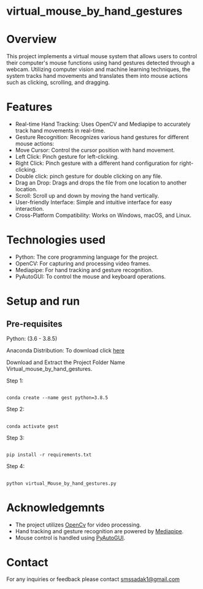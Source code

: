 # virtual_mouse_by_hand_gestures
# Overview
This project implements a virtual mouse system that allows users to control their computer's mouse functions using hand gestures detected through a webcam. Utilizing computer vision and machine learning techniques, the system tracks hand movements and translates them into mouse actions such as clicking, scrolling, and dragging.
# Features
- Real-time Hand Tracking: Uses OpenCV and Mediapipe to accurately track hand movements in real-time.
- Gesture Recognition: Recognizes various hand gestures for different mouse actions:
- Move Cursor: Control the cursor position with hand movement.
- Left Click: Pinch gesture for left-clicking.
- Right Click: Pinch gesture with a different hand configuration for right-clicking.
- Double click: pinch gesture for double clicking on any file.
- Drag an Drop: Drags and drops the file from one location to another location.
- Scroll: Scroll up and down by moving the hand vertically.
- User-friendly Interface: Simple and intuitive interface for easy interaction.
- Cross-Platform Compatibility: Works on Windows, macOS, and Linux.
# Technologies used
- Python: The core programming language for the project.
- OpenCV: For capturing and processing video frames.
- Mediapipe: For hand tracking and gesture recognition.
- PyAutoGUI: To control the mouse and keyboard operations.
# Setup and run
## Pre-requisites
Python: (3.6 - 3.8.5)

Anaconda Distribution: To download click [here](https://www.anaconda.com/download)

Download and Extract the Project Folder Name Virtual_mouse_by_hand_gestures.

Step 1:
##
    conda create --name gest python=3.8.5
Step 2:
## 
    conda activate gest
Step 3:
##
    pip install -r requirements.txt
Step 4:
## 
    python virtual_Mouse_by_hand_gestures.py
# Acknowledgemnts
- The project utilizes [OpenCv](https://opencv.org/) for video processing.
- Hand tracking and gesture recognition are powered by [Mediapipe](https://mediapipe.dev).
- Mouse control is handled using [PyAutoGUI](https://pyautogui.readthedocs.io/en/latest/).

# Contact
For any inquiries or feedback please contact smssadak1@gmail.com
		
  
